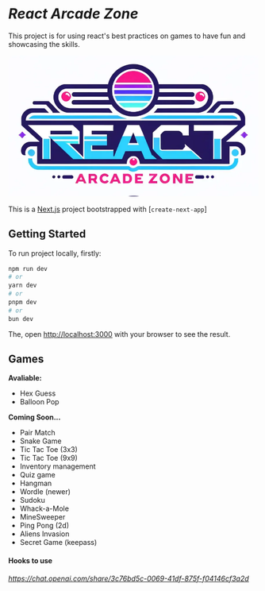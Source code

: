 # *React Arcade Zone*
This project is for using react's best practices on games to have fun and showcasing the skills.

![react arcade zone hero section](public/ReadmeHeroSection.webp)

This is a [Next.js](https://nextjs.org/) project bootstrapped with [`create-next-app`]
## Getting Started

To run project locally, firstly:

```bash
npm run dev
# or
yarn dev
# or
pnpm dev
# or
bun dev
```

The, open [http://localhost:3000](http://localhost:3000) with your browser to see the result.

## Games

**Avaliable:**
- Hex Guess
- Balloon Pop


**Coming Soon...**
- Pair Match
- Snake Game
- Tic Tac Toe (3x3)
- Tic Tac Toe (9x9)
- Inventory management
- Quiz game
- Hangman
- Wordle (newer)
- Sudoku
- Whack-a-Mole
- MineSweeper
- Ping Pong (2d)
- Aliens Invasion
- Secret Game (keepass) 

#### Hooks to use
*https://chat.openai.com/share/3c76bd5c-0069-41df-875f-f04146cf3a2d*